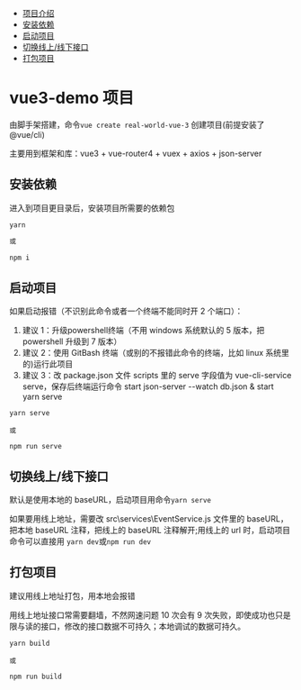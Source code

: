 - [项目介绍](#vue3-demo项目)
- [安装依赖](#安装依赖)
- [启动项目](#启动项目)
- [切换线上/线下接口](#切换线上/线下接口)
- [打包项目](#打包项目)

# vue3-demo 项目

由脚手架搭建，命令`vue create real-world-vue-3` 创建项目(前提安装了 @vue/cli)

主要用到框架和库：vue3 + vue-router4 + vuex + axios + json-server

## 安装依赖

进入到项目更目录后，安装项目所需要的依赖包

```sh
yarn

或

npm i
```

## 启动项目

如果启动报错（不识别此命令或者一个终端不能同时开 2 个端口）：

1. 建议 1：升级powershell终端（不用 windows 系统默认的 5 版本，把 powershell 升级到 7 版本）
2. 建议 2：使用 GitBash 终端（或别的不报错此命令的终端，比如 linux 系统里的)运行此项目
3. 建议 3：改 package.json 文件 scripts 里的 serve 字段值为 vue-cli-service serve，保存后终端运行命令 start json-server --watch db.json & start yarn serve

```
yarn serve

或

npm run serve
```

## 切换线上/线下接口

默认是使用本地的 baseURL，启动项目用命令`yarn serve`

如果要用线上地址，需要改 src\services\EventService.js 文件里的 baseURL，把本地 baseURL 注释，把线上的 baseURL 注释解开;用线上的 url 时，启动项目命令可以直接用 `yarn dev`或`npm run dev`

## 打包项目

建议用线上地址打包，用本地会报错

用线上地址接口常需要翻墙，不然网速问题 10 次会有 9 次失败，即使成功也只是限与读的接口，修改的接口数据不可持久；本地调试的数据可持久。

```
yarn build

或

npm run build
```
